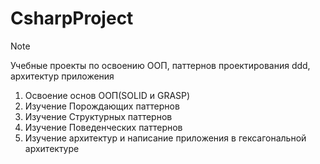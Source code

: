 # CsharpProject
> [!NOTE]
> Учебные проекты по освоению ООП, паттернов проектирования ddd, архитектур приложения
1. Освоение основ ООП(SOLID и GRASP)
2. Изучение Порождающих паттернов
3. Изучение Структурных паттернов
4. Изучение Поведенческих паттернов
5. Изучение архитектур и написание приложения в гексагональной архитектуре

